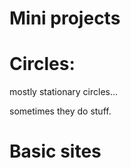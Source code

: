 # Mini projects

# Circles:

mostly stationary  circles...

sometimes they do stuff.


# Basic sites

